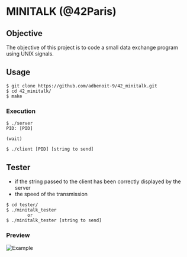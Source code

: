 # MINITALK (@42Paris)

## Objective

The objective of this project is to code a small data exchange program using UNIX signals.

## Usage

```
$ git clone https://github.com/adbenoit-9/42_minitalk.git
$ cd 42_minitalk/
$ make
```

### Execution

```
$ ./server
PID: [PID]

(wait)
```
```
$ ./client [PID] [string to send]
```

## Tester

- if the string passed to the client has been correctly displayed by the server
- the speed of the transmission

```
$ cd tester/
$ ./minitalk_tester
        or
$ ./minitalk_tester [string to send]
```

### Preview
![Example](preview.png)
